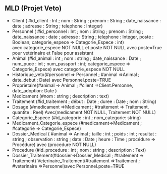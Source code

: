 ## MLD (Projet Veto)
+ Client ( #id_client : Int ; nom : String ; prenom : String ; date_naissance : date ; adresse : String ; telephone : Integer)
+ Personnel ( #id_personnel : Int ; nom : String ; prenom : String ; date_naissance : date ; adresse : String ; telephone : Integer, poste : Boolean; categorie_espece => Categorie_Espece : int)  
avec categorie_espece NOT NULL et poste NOT NULL
avec poste=True pour vetérinaire et False pour assistant 
+ Animal (#id_animal : int ; nom : string ; date_naissance : Date ; num_puce : int ; num_passport : int; categorie_espece => Categorie_Espece) 
avec categorie_espece NOT NULL
+ Historique_veto(#personnel => Personnel ; #animal =>Animal ; date_debut : Date) 
avec Personnel.poste=TRUE
+ Proprietaire(#animal => Animal ; #client =>Client.Personne, date_adoption: Date )
+ Medicament (#nom : string ; description : text)
+ Traitement (#id_traitement ; début : Date ; duree : Date ; nom : String)
+ Dosage (#medicament =>Medicament ; #traitement => Traitement, quantite : Reel)
Avec(medicament NOT NULL, Traitement NOT NULL)  
+ Categorie_Espece (#id_categorie : int ; nom_categorie: string)
+ Medicament_Categorie_espece (#medicament=>Medicament ; #categorie => Categorie_Espece) 
+ Dossier_Medical ( #animal => Animal ; taille : int ; poids : int ; resultat : string ; observation : string ; date : Date ; heure : Time ; procédure => Procédure) 
avec (procedure NOT NULL)
+ Procedure (#id_procedure : int ; nom : string ; description : Text) 
+ Dossier_Traitement(#dossier=>Dossier_Medical ; #traitement => Traitement) Veterinaire_Traitement(#traitement =>Traitement ; #veterinaire =>Personnel)avec Personnel.poste=TRUE
 
 



